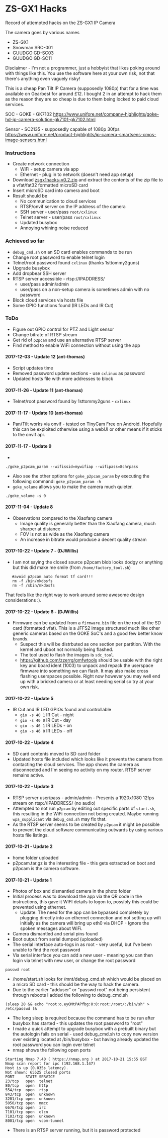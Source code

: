 # ZS-GX1 Hacks
Record of attempted hacks on the ZS-GX1 IP Camera

The camera goes by various names
 * ZS-GX1
 * Snowman SRC-001
 * GUUDGO GD-SC03
 * GUUDGO GD-SC11

Disclaimer - I'm not a programmer, just a hobbyist that likes poking around with things like this. You use the software here at your own risk, not that there's anything even vaguely risky!

This is a cheap Pan Tilt IP Camera (supposedly 1080p) that for a time was available on Gearbest for around £12. I bought 2 in an attempt to hack them as the reason they are so cheap is due to them being locked to paid cloud services.

SOC - GOKE - GK7102
https://www.unifore.net/company-highlights/goke-hd-ip-camera-solution-gk7101-gk7102.html

Sensor - SC2135 - supposedly capable of 1080p 30fps
https://www.unifore.net/product-highlights/ip-camera-smartsens-cmos-image-sensors.html

### Instructions
* Create network connection
  * WiFi - setup camera via app
  * Ethernet - plug in to network (doesn't need app setup)
* Download [zsgx1hacks-v0.2.zip](https://github.com/ant-thomas/zsgx1hacks/raw/master/zsgx1hacks-v0.2.zip) and extract the contents of the zip file to a vfat/fat32 formatted microSD card
* Insert microSD card into camera and boot
* Result should be
  * No communication to cloud services
  * RTSP/onvif server on the IP address of the camera
  * SSH server - user/pass ```root/cxlinux```
  * Telnet server - user/pass ```root/cxlinux```
  * Updated busybox
  * Annoying whining noise reduced

### Achieved so far
* ```debug_cmd.sh``` on an SD card enables commands to be run
* Change root password to enable telnet login
* Telnet/root password found ```cxlinux``` (thanks 1sttommy2guns)
* Upgrade busybox
* Add dropbear SSH server
* RTSP server accessible - rtsp://IPADDRESS/ 
  * user/pass admin/admin
  * user/pass on a non-setup camera is sometimes admin with no password
* Block cloud services via hosts file
* Some GPIO functions found (IR LEDs and IR Cut)

### ToDo
* Figure out GPIO control for PTZ and Light sensor
* Change bitrate of RTSP stream
* Get rid of ```p2pcam``` and use an alternative RTSP server
* Find method to enable WiFi connection without using the app

#### 2017-12-03 - Update 12 (ant-thomas)
* Script updates time
* Removed password update sections - use ```cxlinux``` as password
* Updated hosts file with more addresses to block

#### 2017-11-26 - Update 11 (ant-thomas)
* Telnet/root password found by 1sttommy2guns - ```cxlinux```

#### 2017-11-17 - Update 10 (ant-thomas)
* Pan/Tilt works via onvif - tested on TinyCam Free on Android. Hopefully this can be exploited otherwise using a webUI or other means if it sticks to the onvif api.

#### 2017-11-17 - Update 9
* ~~~Add method to use WiFi without first setting up camera via App using ```goke_p2pcam_param``` as follows (change accordingly):~~~ This currently only updates a camera already setup via the app.

```
./goke_p2pcam_param --wifissid=mywifiap --wifipass=8chrpass
```

* Also see the other options for ```goke_p2pcam_param``` by executing the following command: ```goke_p2pcam_param -h```
* ```goke_volume``` allows you to make the camera much quieter.
```
./goke_volume -s 0
```

#### 2017-11-04 - Update 8

* Observations compared to the Xiaofang camera
  * Image quality is generally better than the Xiaofang camera, much sharper at distance
  * FOV is not as wide as the Xiaofang camera
  * An increase in bitrate would produce a decent quality stream

#### 2017-10-22 - Update 7 - (DJWillis)

* I am not saying the closed source p2pcam blob looks dodgy or anything but this did make me smile (from ```/home/factory_tool.sh```)

``` 
   #avoid p2pcam auto format tf card!!!
   rm -f /bin/mkdosfs
   rm -f /sbin/mkdosfs
```
That feels like the right way to work around some awesome design considerations :).

#### 2017-10-22 - Update 6 - (DJWillis) 

* Firmware can be updated from a ```firmware.bin``` file on the root of the SD card (formatted vfat). 
   This is a JFFS2 image structured much like other generic cameras based on the GOKE SoC's and a good few better know brands.
  * Suspect this will be distrbuted as one section per partition. With the kernel and uboot not normally being flashed.
  * The tool used to flash the images is ```sdc_tool```.
  * https://github.com/zzerrg/gmfwtools should be usable with the right key and board ident (1003) to unpack and repack the userspace firmware into something we can flash. It may also make cross flashing userspaces possible. Right now however you may well end up with a bricked camera or at least needing serial so try at your own risk.

#### 2017-10-22 - Update 5
* IR Cut and IR LED GPIOs found and controllable
  * ```gio -s 40 1``` IR Cut - night
  * ```gio -s 40 0``` IR Cut - day
  * ```gio -s 46 1``` IR LEDs - on
  * ```gio -s 46 0``` IR LEDs - off

#### 2017-10-22 - Update 4
* SD card contents moved to SD card folder
* Updated hosts file included which looks like it prevents the camera from contacting the cloud services. The app shows the camera as disconnected and I'm seeing no activity on my router. RTSP server remains active.

#### 2017-10-22 - Update 3
* RTSP server user/pass - admin/admin - Presents a 1920x1080 12fps stream on rtsp://IPADDRESS/ (no audio)
* Attempted to not run ```p2pcam``` by editing out specific parts of ```start.sh```, this resulting in the WiFi connection not being created. Maybe running ```wpa_supplicant``` via ```debug_cmd.sh``` may fix that.
* As the RTSP server seems to be created by ```p2pcam``` it might be possible to prevent the cloud software communicating outwards by using various hosts file listings.

#### 2017-10-21 - Update 2
* home folder uploaded
* p2pcam.tar.gz is the interesting file - this gets extracted on boot and p2pcam is the camera software.

#### 2017-10-21 - Update 1
* Photos of box and dismantled camera in the photo folder
* Initial process was to download the app via the QR code in the instructions, this gave it WIFI details to logon to, possibly this could be prevented using ethernet. 
  * Update: The need for the app can be bypassed completely by plugging directly into an ethernet connection and not setting up wifi initially as the camera will bring up eth0 via DHCP - Ignore the spoken messages about WiFi.
* Camera dismantled and serial pins found
* Boot output from serial dumped (uploaded)
* The serial interface auto-logs in as root - very useful, but I've been unable to find the root password
* Via serial interface you can add a new user - meaning you can then login via telnet with new user, or change the root password
```
passwd root
```
* /home/start.sh looks for /mnt/debug_cmd.sh which would be placed on a micro SD card - this should be the way to hack the camera.
* Due to the earlier "adduser" or "passwd root" not being persistent through reboots I added the following to debug_cmd.sh
```
(sleep 20 && echo "root:o.eyOMtPAPfbg:0:0:root:/root/:/bin/sh" > /etc/passwd )&
```
* The long sleep is required because the command has to be run after busybox has started - this updates the root password to "root"
* I made a quick attempt to upgrade busybox with a prebuilt binary but the autologin fails on serial - used debug_cmd.sh to copy new version over existing located at /bin/busybox - but having already updated the root password you can login over telnet
* nmap shows the following open ports
```
Starting Nmap 7.40 ( https://nmap.org ) at 2017-10-21 15:55 BST
Nmap scan report for ipc (192.168.1.147)
Host is up (0.035s latency).
Not shown: 65525 closed ports
PORT     STATE SERVICE
23/tcp   open  telnet
80/tcp   open  http
554/tcp  open  rtsp
843/tcp  open  unknown
3201/tcp open  unknown
5050/tcp open  mmcc
6670/tcp open  irc
7101/tcp open  elcn
7103/tcp open  unknown
8001/tcp open  vcom-tunnel
```
* There is an RTSP server running, but it is password protected
